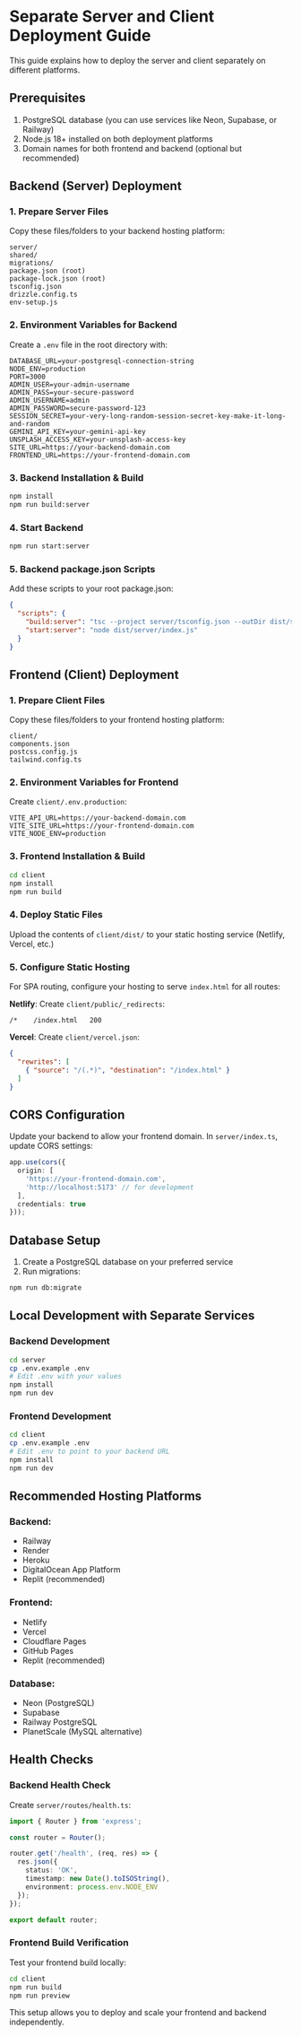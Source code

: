 
# Separate Server and Client Deployment Guide

This guide explains how to deploy the server and client separately on different platforms.

## Prerequisites

1. PostgreSQL database (you can use services like Neon, Supabase, or Railway)
2. Node.js 18+ installed on both deployment platforms
3. Domain names for both frontend and backend (optional but recommended)

## Backend (Server) Deployment

### 1. Prepare Server Files
Copy these files/folders to your backend hosting platform:
```
server/
shared/
migrations/
package.json (root)
package-lock.json (root)
tsconfig.json
drizzle.config.ts
env-setup.js
```

### 2. Environment Variables for Backend
Create a `.env` file in the root directory with:
```env
DATABASE_URL=your-postgresql-connection-string
NODE_ENV=production
PORT=3000
ADMIN_USER=your-admin-username
ADMIN_PASS=your-secure-password
ADMIN_USERNAME=admin
ADMIN_PASSWORD=secure-password-123
SESSION_SECRET=your-very-long-random-session-secret-key-make-it-long-and-random
GEMINI_API_KEY=your-gemini-api-key
UNSPLASH_ACCESS_KEY=your-unsplash-access-key
SITE_URL=https://your-backend-domain.com
FRONTEND_URL=https://your-frontend-domain.com
```

### 3. Backend Installation & Build
```bash
npm install
npm run build:server
```

### 4. Start Backend
```bash
npm run start:server
```

### 5. Backend package.json Scripts
Add these scripts to your root package.json:
```json
{
  "scripts": {
    "build:server": "tsc --project server/tsconfig.json --outDir dist/server",
    "start:server": "node dist/server/index.js"
  }
}
```

## Frontend (Client) Deployment

### 1. Prepare Client Files
Copy these files/folders to your frontend hosting platform:
```
client/
components.json
postcss.config.js
tailwind.config.ts
```

### 2. Environment Variables for Frontend
Create `client/.env.production`:
```env
VITE_API_URL=https://your-backend-domain.com
VITE_SITE_URL=https://your-frontend-domain.com
VITE_NODE_ENV=production
```

### 3. Frontend Installation & Build
```bash
cd client
npm install
npm run build
```

### 4. Deploy Static Files
Upload the contents of `client/dist/` to your static hosting service (Netlify, Vercel, etc.)

### 5. Configure Static Hosting
For SPA routing, configure your hosting to serve `index.html` for all routes:

**Netlify**: Create `client/public/_redirects`:
```
/*    /index.html   200
```

**Vercel**: Create `client/vercel.json`:
```json
{
  "rewrites": [
    { "source": "/(.*)", "destination": "/index.html" }
  ]
}
```

## CORS Configuration

Update your backend to allow your frontend domain. In `server/index.ts`, update CORS settings:

```typescript
app.use(cors({
  origin: [
    'https://your-frontend-domain.com',
    'http://localhost:5173' // for development
  ],
  credentials: true
}));
```

## Database Setup

1. Create a PostgreSQL database on your preferred service
2. Run migrations:
```bash
npm run db:migrate
```

## Local Development with Separate Services

### Backend Development
```bash
cd server
cp .env.example .env
# Edit .env with your values
npm install
npm run dev
```

### Frontend Development
```bash
cd client  
cp .env.example .env
# Edit .env to point to your backend URL
npm install
npm run dev
```

## Recommended Hosting Platforms

### Backend:
- Railway
- Render
- Heroku
- DigitalOcean App Platform
- Replit (recommended)

### Frontend:
- Netlify
- Vercel
- Cloudflare Pages
- GitHub Pages
- Replit (recommended)

### Database:
- Neon (PostgreSQL)
- Supabase
- Railway PostgreSQL
- PlanetScale (MySQL alternative)

## Health Checks

### Backend Health Check
Create `server/routes/health.ts`:
```typescript
import { Router } from 'express';

const router = Router();

router.get('/health', (req, res) => {
  res.json({ 
    status: 'OK', 
    timestamp: new Date().toISOString(),
    environment: process.env.NODE_ENV 
  });
});

export default router;
```

### Frontend Build Verification
Test your frontend build locally:
```bash
cd client
npm run build
npm run preview
```

This setup allows you to deploy and scale your frontend and backend independently.
